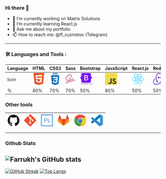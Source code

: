 ### Hi there 👋

- 🔭 I’m currently working on Matrix Solutions
- 🌱 I’m currently learning React.js
- 💬 Ask me about my portfolio
- 📫 How to reach me: @ff_ruzmetov (Telegram)

---
### :hammer_and_wrench: Languages and Tools :

| Language | HTML | CSS3 | Sass | Bootstrap | JavaScript | React.js | Redux | Typescript | Node.js | NPM  | Yarn |
| ------ | ------ | ------- | ------ | ------ | ----- | ----- | ----- | ----- | --- | ---- | --- |
| Icon | <img src="https://github.com/devicons/devicon/blob/master/icons/html5/html5-original.svg" title="HTML5" width="40" height="40"/>  | <img  src="https://github.com/devicons/devicon/blob/master/icons/css3/css3-plain-wordmark.svg"  title="CSS3"  width="40" height="40"/> | <img  src="https://github.com/devicons/devicon/blob/master/icons/sass/sass-original.svg"  title="Sass" width="40" height="40"/>| <img  src="https://github.com/devicons/devicon/blob/master/icons/bootstrap/bootstrap-original-wordmark.svg" width="40" height="40" />| <img src="https://github.com/devicons/devicon/blob/master/icons/javascript/javascript-original.svg" title="JavaScript" width="40" height="40"/> | <img src="https://github.com/devicons/devicon/blob/master/icons/react/react-original.svg" title="React" width="40" height="40"/> | <img src="https://github.com/devicons/devicon/blob/master/icons/redux/redux-original.svg" width="40" height="40" /> | <img src="https://github.com/devicons/devicon/blob/master/icons/typescript/typescript-original.svg" width="40" height="40" /> |  <img src="https://github.com/devicons/devicon/blob/master/icons/nodejs/nodejs-original.svg" title="Node" width="40" height="40"/> |  <img src="https://github.com/devicons/devicon/blob/master/icons/npm/npm-original-wordmark.svg" width="40" height="40" /> |  <img src="https://github.com/devicons/devicon/blob/master/icons/yarn/yarn-original.svg" width="40" height="40" />  |
| % |   80%  | 70% | 70% | 50% | 80% | 50% | 50% | 40% | 20% | 65% | 20% | 


### Other tools
| <img src="https://github.com/devicons/devicon/blob/master/icons/github/github-original.svg" width="40" height="40" />| <img src="https://github.com/devicons/devicon/blob/master/icons/git/git-original.svg" width="40" height="40" />|       <img src="https://github.com/devicons/devicon/blob/master/icons/photoshop/photoshop-line.svg" width="40" height="40" />| <img src="https://github.com/devicons/devicon/blob/master/icons/gitlab/gitlab-original.svg" width="40" height="40" /> | <img src="https://github.com/devicons/devicon/blob/master/icons/chrome/chrome-original.svg" width="40" height="40" />| <img src="https://github.com/devicons/devicon/blob/master/icons/vscode/vscode-original.svg" width="40" height="40" />
|----| -----| ---| --- | --- | --- |

---
### Github Stats
![Farrukh's GitHub stats](https://github-readme-stats.vercel.app/api?username=ruzfardev&show_icons=true&theme=midnight-purple)
---
[![GitHub Streak](https://github-readme-streak-stats.herokuapp.com/?user=ruzfardev&theme=midnight-purple)](https://git.io/streak-stats) [![Top Langs](https://github-readme-stats.vercel.app/api/top-langs/?username=ruzfardev&theme=midnight-purple&layout=compact)](https://github.com/anuraghazra/github-readme-stats)


